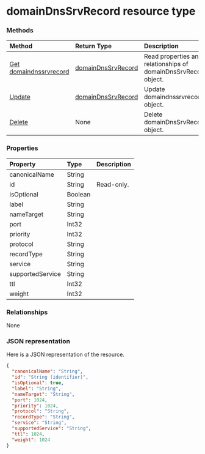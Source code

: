 # domainDnsSrvRecord resource type




### Methods

| Method		   | Return Type	|Description|
|:---------------|:--------|:----------|
|[Get domaindnssrvrecord](../api/domaindnssrvrecord_get.md) | [domainDnsSrvRecord](domaindnssrvrecord.md) |Read properties and relationships of domainDnsSrvRecord object.|
|[Update](../api/domaindnssrvrecord_update.md) | [domainDnsSrvRecord](domaindnssrvrecord.md)	|Update domaindnssrvrecord object. |
|[Delete](../api/domaindnssrvrecord_delete.md) | None |Delete domainDnsSrvRecord object. |

### Properties
| Property	   | Type	|Description|
|:---------------|:--------|:----------|
|canonicalName|String||
|id|String| Read-only.|
|isOptional|Boolean||
|label|String||
|nameTarget|String||
|port|Int32||
|priority|Int32||
|protocol|String||
|recordType|String||
|service|String||
|supportedService|String||
|ttl|Int32||
|weight|Int32||

### Relationships
None


### JSON representation

Here is a JSON representation of the resource.

<!-- {
  "blockType": "resource",
  "optionalProperties": [

  ],
  "@odata.type": "microsoft.graph.domainDnsSrvRecord"
}-->

```json
{
  "canonicalName": "String",
  "id": "String (identifier)",
  "isOptional": true,
  "label": "String",
  "nameTarget": "String",
  "port": 1024,
  "priority": 1024,
  "protocol": "String",
  "recordType": "String",
  "service": "String",
  "supportedService": "String",
  "ttl": 1024,
  "weight": 1024
}

```

<!-- uuid: 8fcb5dbc-d5aa-4681-8e31-b001d5168d79
2015-10-25 14:57:30 UTC -->
<!-- {
  "type": "#page.annotation",
  "description": "domainDnsSrvRecord resource",
  "keywords": "",
  "section": "documentation",
  "tocPath": ""
}-->